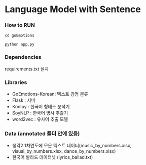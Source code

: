 # Language Model with Sentence

### How to RUN
```
cd goEmotions
```
```
python app.py
```

### Dependencies
requirements.txt 설치


### Libraries
- GoEmotions-Korean: 텍스트 감정 분류
- Flask : 서버
- Konlpy : 한국어 형태소 분석기
- SoyNLP : 한국어 명사 추출기
- word2vec : 유사어 추출 모델


### Data (annotated 폴더 안에 있음)
- 청각2 1차연도에 모은 텍스트 데이터(music_by_numbers.xlsx, visual_by_numbers.xlsx, dance_by_numbers.xlsx)
- 한국어 발라드 데이터셋 (lyrics_ballad.txt)
